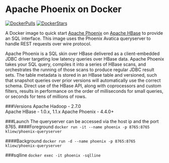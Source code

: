 Apache Phoenix on Docker
==============
[![DockerPulls](https://img.shields.io/docker/pulls/sequenceiq/phoenix.svg)](https://registry.hub.docker.com/u/sequenceiq/phoenix/)
[![DockerStars](https://img.shields.io/docker/stars/sequenceiq/phoenix.svg)](https://registry.hub.docker.com/u/sequenceiq/phoenix/)

A Docker image to quick start [Apache Phoenix](http://phoenix.apache.org/) on [Apache HBase](https://hbase.apache.org/)
to provide an SQL interface. This image uses the Phoenix Avatica queryserver to handle REST requests over wire protocol.

Apache Phoenix is a SQL skin over HBase delivered as a client-embedded JDBC driver targeting low latency queries over HBase data. Apache Phoenix takes your SQL query, compiles it into a series of HBase scans, and orchestrates the running of those scans to produce regular JDBC result sets. The table metadata is stored in an HBase table and versioned, such that snapshot queries over prior versions will automatically use the correct schema. Direct use of the HBase API, along with coprocessors and custom filters, results in performance on the order of milliseconds for small queries, or seconds for tens of millions of rows.

###Versions
Apache Hadoop - 2.7.0  
Apache HBase - 1.0.x, 1.1.x
Apache Phoenix - 4.4.0+

###Launch
The queryserver can be accessed via the host ip and the port 8765.
####Foreground
`docker run -it --name phoenix -p 8765:8765 kliew/phoenix-queryserver`

####Background
`docker run -d --name phoenix -p 8765:8765 kliew/phoenix-queryserver`

###sqlline
`docker exec -it phoenix -sqlline`



